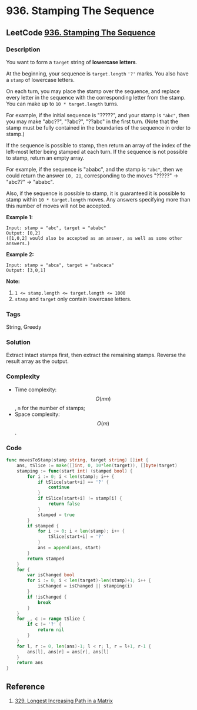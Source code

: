 # 936. Stamping The Sequence

## LeetCode [936. Stamping The Sequence](title)

### Description

You want to form a `target` string of **lowercase letters**.

At the beginning, your sequence is `target.length` `'?'` marks. You also have a `stamp` of lowercase letters.

On each turn, you may place the stamp over the sequence, and replace every letter in the sequence with the corresponding letter from the stamp. You can make up to `10 * target.length` turns.

For example, if the initial sequence is "?????", and your stamp is `"abc"`, then you may make "abc??", "?abc?", "??abc" in the first turn. \(Note that the stamp must be fully contained in the boundaries of the sequence in order to stamp.\)

If the sequence is possible to stamp, then return an array of the index of the left-most letter being stamped at each turn. If the sequence is not possible to stamp, return an empty array.

For example, if the sequence is "ababc", and the stamp is `"abc"`, then we could return the answer `[0, 2]`, corresponding to the moves "?????" -&gt; "abc??" -&gt; "ababc".

Also, if the sequence is possible to stamp, it is guaranteed it is possible to stamp within `10 * target.length` moves. Any answers specifying more than this number of moves will not be accepted.

**Example 1:**

```text
Input: stamp = "abc", target = "ababc"
Output: [0,2]
([1,0,2] would also be accepted as an answer, as well as some other answers.)
```

**Example 2:**

```text
Input: stamp = "abca", target = "aabcaca"
Output: [3,0,1]
```

**Note:**

1. `1 <= stamp.length <= target.length <= 1000`
2. `stamp` and `target` only contain lowercase letters.

### Tags

String, Greedy

### Solution

Extract intact stamps first, then extract the remaining stamps. Reverse the result array as the output.

### Complexity

* Time complexity: $$O(mn)$$, `m` for the number of stamps;
* Space complexity: $$O(m)$$.

### Code

```go
func movesToStamp(stamp string, target string) []int {
	ans, tSlice := make([]int, 0, 10*len(target)), []byte(target)
	stamping := func(start int) (stamped bool) {
		for i := 0; i < len(stamp); i++ {
			if tSlice[start+i] == '?' {
				continue
			}
			if tSlice[start+i] != stamp[i] {
				return false
			}
			stamped = true
		}
		if stamped {
			for i := 0; i < len(stamp); i++ {
				tSlice[start+i] = '?'
			}
			ans = append(ans, start)
		}
		return stamped
	}
	for {
		var isChanged bool
		for i := 0; i < len(target)-len(stamp)+1; i++ {
			isChanged = isChanged || stamping(i)
		}
		if !isChanged {
			break
		}
	}
	for _, c := range tSlice {
		if c != '?' {
			return nil
		}
	}
	for l, r := 0, len(ans)-1; l < r; l, r = l+1, r-1 {
		ans[l], ans[r] = ans[r], ans[l]
	}
	return ans
}
```

## Reference

1. [329. Longest Increasing Path in a Matrix](https://zhuanlan.zhihu.com/p/83101599)

